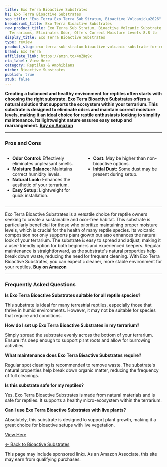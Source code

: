 ```yaml
---
title: Exo Terra Bioactive Substrates
h1: Exo Terra Bioactive Substrates
seo_title: "Exo Terra Exo Terra Sub Stratum, Bioactive Volcanic\u2026"
breadcrumb_title: Exo Terra Bioactive Substrates
raw_product_title: Exo Terra Sub Stratum, Bioactive Volcanic Substrate for Reptile
  Terrariums, Eliminates Odor, Offers Correct Moisture Levels 8.8 lb
display_title: Exo Terra Bioactive Substrates
type: review
product_slug: exo-terra-sub-stratum-bioactive-volcanic-substrate-for-reptile-terrariu-aa008580
brand: Exo Terra
affiliate_link: https://amzn.to/4nZHq9x
cta_label: View Here
category: Reptiles & Amphibians
niche: Bioactive Substrates
publish: true
stub: false
---
```


<div id="intro" class="full-width">
  <p><strong>Creating a balanced and healthy environment for reptiles often starts with choosing the right substrate. Exo Terra Bioactive Substrates offers a natural solution that supports the ecosystem within your terrarium. This substrate is designed to eliminate odors and maintain correct moisture levels, making it an ideal choice for reptile enthusiasts looking to simplify maintenance. Its lightweight nature ensures easy setup and rearrangement.</strong> <a href="https://amzn.to/4nZHq9x" rel="nofollow sponsored noopener" target="_blank"><strong>Buy on Amazon</strong></a></p>
</div>

<hr />
<h3 id="pros-cons">Pros and Cons</h3>
<div class="pc-grid" style="display:grid;grid-template-columns:1fr 1fr;gap:16px;">
  <ul>
    <li><strong>Odor Control:</strong> Effectively eliminates unpleasant smells.</li>
    <li><strong>Moisture Balance:</strong> Maintains correct humidity levels.</li>
    <li><strong>Natural Look:</strong> Enhances the aesthetic of your terrarium.</li>
    <li><strong>Easy Setup:</strong> Lightweight for quick installation.</li>
  </ul>
  <ul>
    <li><strong>Cost:</strong> May be higher than non-bioactive options.</li>
    <li><strong>Initial Dust:</strong> Some dust may be present during setup.</li>
  </ul>
</div>
<hr />

<div class="full-width">
  <p>Exo Terra Bioactive Substrates is a versatile choice for reptile owners seeking to create a sustainable and odor-free habitat. This substrate is particularly beneficial for those who prioritize maintaining proper moisture levels, which is crucial for the health of many reptile species. Its volcanic composition not only supports plant growth but also enhances the natural look of your terrarium. The substrate is easy to spread and adjust, making it a user-friendly option for both beginners and experienced keepers. Regular maintenance is straightforward, as the substrate's natural properties help break down waste, reducing the need for frequent cleaning. With Exo Terra Bioactive Substrates, you can expect a cleaner, more stable environment for your reptiles. <a href="https://amzn.to/4nZHq9x" rel="nofollow sponsored noopener" target="_blank"><strong>Buy on Amazon</strong></a></p>
</div>

<hr />
<h3 id="faqs">Frequently Asked Questions</h3>

<p><strong>Is Exo Terra Bioactive Substrates suitable for all reptile species?</strong></p>
<p>This substrate is ideal for many terrestrial reptiles, especially those that thrive in humid environments. However, it may not be suitable for species that require arid conditions.</p>

<p><strong>How do I set up Exo Terra Bioactive Substrates in my terrarium?</strong></p>
<p>Simply spread the substrate evenly across the bottom of your terrarium. Ensure it's deep enough to support plant roots and allow for burrowing activities.</p>

<p><strong>What maintenance does Exo Terra Bioactive Substrates require?</strong></p>
<p>Regular spot cleaning is recommended to remove waste. The substrate's natural properties help break down organic matter, reducing the frequency of full cleanings.</p>

<p><strong>Is this substrate safe for my reptiles?</strong></p>
<p>Yes, Exo Terra Bioactive Substrates is made from natural materials and is safe for reptiles. It supports a healthy micro-ecosystem within the terrarium.</p>

<p><strong>Can I use Exo Terra Bioactive Substrates with live plants?</strong></p>
<p>Absolutely, this substrate is designed to support plant growth, making it a great choice for bioactive setups with live vegetation.</p>
<p><a class="btn" href="https://amzn.to/4nZHq9x" target="_blank" rel="nofollow sponsored noopener">View Here</a></p>
<p><a href="/roundups/reptiles-amphibians/bioactive-substrates/">← Back to Bioactive Substrates</a></p>
<aside class="disclosure">This page may include sponsored links. As an Amazon Associate, this site may earn from qualifying purchases.</aside>
